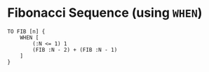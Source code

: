 # Fibonacci Sequence (using `WHEN`)

```text
TO FIB [n] {
    WHEN [
        (:N <= 1) 1
        (FIB :N - 2) + (FIB :N - 1)
    ]
}
```
